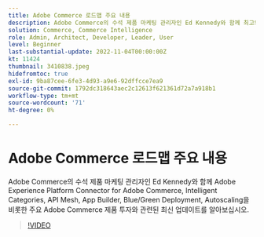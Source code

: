 ```yaml
---
title: Adobe Commerce 로드맵 주요 내용
description: Adobe Commerce의 수석 제품 마케팅 관리자인 Ed Kennedy와 함께 최고의 Adobe Commerce 제품 투자에 대한 최신 업데이트를 알아보십시오
solution: Commerce, Commerce Intelligence
role: Admin, Architect, Developer, Leader, User
level: Beginner
last-substantial-update: 2022-11-04T00:00:00Z
kt: 11424
thumbnail: 3410838.jpeg
hidefromtoc: true
exl-id: 9ba87cee-6fe3-4d93-a9e6-92dffcce7ea9
source-git-commit: 1792dc318643aec2c12613f621361d72a7a918b1
workflow-type: tm+mt
source-wordcount: '71'
ht-degree: 0%

---
```


# Adobe Commerce 로드맵 주요 내용

Adobe Commerce의 수석 제품 마케팅 관리자인 Ed Kennedy와 함께 Adobe Experience Platform Connector for Adobe Commerce, Intelligent Categories, API Mesh, App Builder, Blue/Green Deployment, Autoscaling을 비롯한 주요 Adobe Commerce 제품 투자와 관련된 최신 업데이트를 알아보십시오.

>[!VIDEO](https://video.tv.adobe.com/v/3410838/?quality=12&learn=on)
